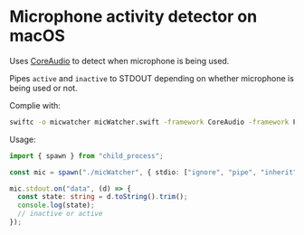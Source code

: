 # Microphone activity detector on macOS

Uses [CoreAudio](https://developer.apple.com/documentation/coreaudio) to detect when microphone is being used.

Pipes `active` and `inactive` to STDOUT depending on whether microphone is being used or not.

Complie with:

```bash
swiftc -o micwatcher micWatcher.swift -framework CoreAudio -framework Foundation
```

Usage:

```typescript
import { spawn } from "child_process";

const mic = spawn("./micWatcher", { stdio: ["ignore", "pipe", "inherit"] });

mic.stdout.on("data", (d) => {
  const state: string = d.toString().trim();
  console.log(state);
  // inactive or active
});

```
